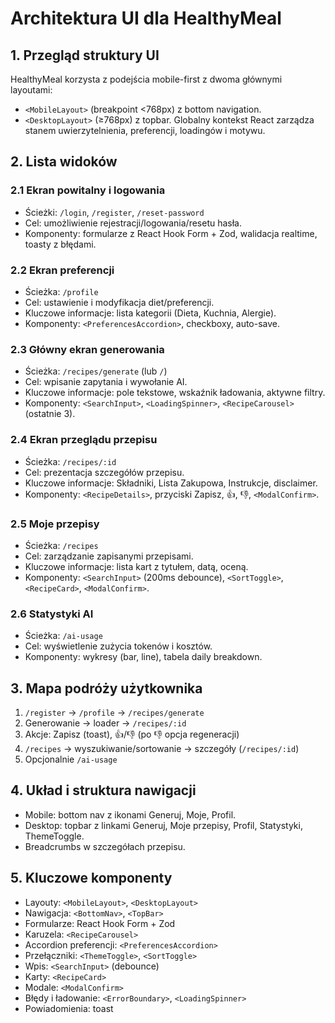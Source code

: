 # Architektura UI dla HealthyMeal

## 1. Przegląd struktury UI
HealthyMeal korzysta z podejścia mobile-first z dwoma głównymi layoutami:
- `<MobileLayout>` (breakpoint <768px) z bottom navigation.
- `<DesktopLayout>` (≥768px) z topbar.
Globalny kontekst React zarządza stanem uwierzytelnienia, preferencji, loadingów i motywu.

## 2. Lista widoków

### 2.1 Ekran powitalny i logowania
- Ścieżki: `/login`, `/register`, `/reset-password`
- Cel: umożliwienie rejestracji/logowania/resetu hasła.
- Komponenty: formularze z React Hook Form + Zod, walidacja realtime, toasty z błędami.

### 2.2 Ekran preferencji
- Ścieżka: `/profile`
- Cel: ustawienie i modyfikacja diet/preferencji.
- Kluczowe informacje: lista kategorii (Dieta, Kuchnia, Alergie).
- Komponenty: `<PreferencesAccordion>`, checkboxy, auto-save.

### 2.3 Główny ekran generowania
- Ścieżka: `/recipes/generate` (lub `/`)
- Cel: wpisanie zapytania i wywołanie AI.
- Kluczowe informacje: pole tekstowe, wskaźnik ładowania, aktywne filtry.
- Komponenty: `<SearchInput>`, `<LoadingSpinner>`, `<RecipeCarousel>` (ostatnie 3).

### 2.4 Ekran przeglądu przepisu
- Ścieżka: `/recipes/:id`
- Cel: prezentacja szczegółów przepisu.
- Kluczowe informacje: Składniki, Lista Zakupowa, Instrukcje, disclaimer.
- Komponenty: `<RecipeDetails>`, przyciski Zapisz, 👍, 👎, `<ModalConfirm>`.

### 2.5 Moje przepisy
- Ścieżka: `/recipes`
- Cel: zarządzanie zapisanymi przepisami.
- Kluczowe informacje: lista kart z tytułem, datą, oceną.
- Komponenty: `<SearchInput>` (200ms debounce), `<SortToggle>`, `<RecipeCard>`, `<ModalConfirm>`.

### 2.6 Statystyki AI
- Ścieżka: `/ai-usage`
- Cel: wyświetlenie zużycia tokenów i kosztów.
- Komponenty: wykresy (bar, line), tabela daily breakdown.

## 3. Mapa podróży użytkownika
1. `/register` → `/profile` → `/recipes/generate`
2. Generowanie → loader → `/recipes/:id`
3. Akcje: Zapisz (toast), 👍/👎 (po 👎 opcja regeneracji)
4. `/recipes` → wyszukiwanie/sortowanie → szczegóły (`/recipes/:id`)
5. Opcjonalnie `/ai-usage`

## 4. Układ i struktura nawigacji
- Mobile: bottom nav z ikonami Generuj, Moje, Profil.
- Desktop: topbar z linkami Generuj, Moje przepisy, Profil, Statystyki, ThemeToggle.
- Breadcrumbs w szczegółach przepisu.

## 5. Kluczowe komponenty
- Layouty: `<MobileLayout>`, `<DesktopLayout>`
- Nawigacja: `<BottomNav>`, `<TopBar>`
- Formularze: React Hook Form + Zod
- Karuzela: `<RecipeCarousel>`
- Accordion preferencji: `<PreferencesAccordion>`
- Przełączniki: `<ThemeToggle>`, `<SortToggle>`
- Wpis: `<SearchInput>` (debounce)
- Karty: `<RecipeCard>`
- Modale: `<ModalConfirm>`
- Błędy i ładowanie: `<ErrorBoundary>`, `<LoadingSpinner>`
- Powiadomienia: toast
